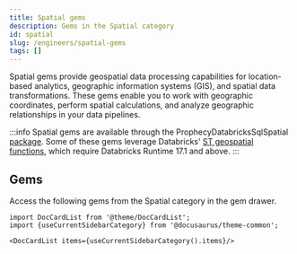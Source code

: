 ```yaml
---
title: Spatial gems
description: Gems in the Spatial category
id: spatial
slug: /engineers/spatial-gems
tags: []
---
```


Spatial gems provide geospatial data processing capabilities for location-based analytics, geographic information systems (GIS), and spatial data transformations. These gems enable you to work with geographic coordinates, perform spatial calculations, and analyze geographic relationships in your data pipelines.

:::info
Spatial gems are available through the ProphecyDatabricksSqlSpatial [package](/engineers/package-hub). Some of these gems leverage Databricks' [ST geospatial functions](https://docs.databricks.com/aws/en/sql/language-manual/sql-ref-st-geospatial-functions), which require Databricks Runtime 17.1 and above.
:::

## Gems

Access the following gems from the Spatial category in the gem drawer.

```mdx-code-block
import DocCardList from '@theme/DocCardList';
import {useCurrentSidebarCategory} from '@docusaurus/theme-common';

<DocCardList items={useCurrentSidebarCategory().items}/>
```
